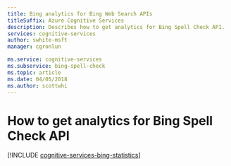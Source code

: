 ```yaml
---
title: Bing analytics for Bing Web Search APIs
titleSuffix: Azure Cognitive Services
description: Describes how to get analytics for Bing Spell Check API. 
services: cognitive-services
author: swhite-msft
manager: cgronlun

ms.service: cognitive-services
ms.subservice: bing-spell-check
ms.topic: article
ms.date: 04/05/2018
ms.author: scottwhi
---
```


# How to get analytics for Bing Spell Check API

[!INCLUDE [cognitive-services-bing-statistics](../../../includes/cognitive-services-bing-statistics.md)]

